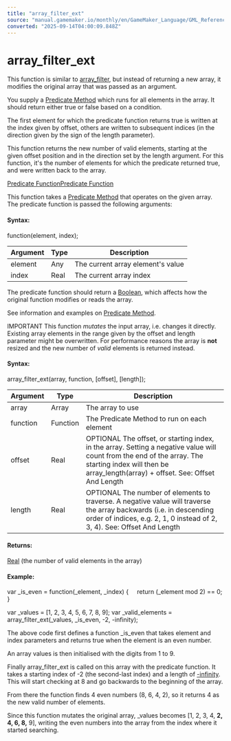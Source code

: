 ```yaml
---
title: "array_filter_ext"
source: "manual.gamemaker.io/monthly/en/GameMaker_Language/GML_Reference/Variable_Functions/array_filter_ext.htm"
converted: "2025-09-14T04:00:09.848Z"
---
```


# array\_filter\_ext

This function is similar to [array\_filter](array_filter.md), but instead of returning a new array, it modifies the original array that was passed as an argument.

You supply a [Predicate Method](Array_Functions.htm#h) which runs for all elements in the array. It should return either true or false based on a condition.

The first element for which the predicate function returns true is written at the index given by offset, others are written to subsequent indices (in the direction given by the sign of the length parameter).

This function returns the new number of valid elements, starting at the given offset position and in the direction set by the length argument. For this function, it's the number of elements for which the predicate returned true, and were written back to the array.

[Predicate FunctionPredicate Function](array_filter_ext.htm#)

This function takes a [Predicate Method](Array_Functions.htm#h) that operates on the given array. The predicate function is passed the following arguments:

#### Syntax:

function(element, index);

| Argument | Type | Description |
| --- | --- | --- |
| element | Any | The current array element's value |
| index | Real | The current array index |

The predicate function should return a [Boolean](../../GML_Overview/Data_Types.md), which affects how the original function modifies or reads the array.

See information and examples on [Predicate Method](Array_Functions.htm#h).

IMPORTANT This function _mutates_ the input array, i.e. changes it directly. Existing array elements in the range given by the offset and length parameter might be overwritten. For performance reasons the array is **not** resized and the new number of _valid_ elements is returned instead.

#### Syntax:

array\_filter\_ext(array, function, \[offset\], \[length\]);

| Argument | Type | Description |
| --- | --- | --- |
| array | Array | The array to use |
| function | Function | The Predicate Method to run on each element |
| offset | Real | OPTIONAL The offset, or starting index, in the array. Setting a negative value will count from the end of the array. The starting index will then be array_length(array) + offset. See: Offset And Length |
| length | Real | OPTIONAL The number of elements to traverse. A negative value will traverse the array backwards (i.e. in descending order of indices, e.g. 2, 1, 0 instead of 2, 3, 4). See: Offset And Length |

#### Returns:

[Real](../../GML_Overview/Data_Types.md) (the number of valid elements in the array)

#### Example:

var \_is\_even = function(\_element, \_index) {
    return (\_element mod 2) == 0;
}

var \_values = \[1, 2, 3, 4, 5, 6, 7, 8, 9\];
var \_valid\_elements = array\_filter\_ext(\_values, \_is\_even, -2, -infinity);

The above code first defines a function \_is\_even that takes element and index parameters and returns true when the element is an even number.

An array values is then initialised with the digits from 1 to 9.

Finally array\_filter\_ext is called on this array with the predicate function. It takes a starting index of \-2 (the second-last index) and a length of [\-infinity](../../GML_Overview/Data_Types.md). This will start checking at 8 and go backwards to the beginning of the array.

From there the function finds 4 even numbers (8, 6, 4, 2), so it returns 4 as the new valid number of elements.

Since this function mutates the original array, \_values becomes \[1, 2, 3, 4, **2, 4, 6, 8,** 9\], writing the even numbers into the array from the index where it started searching.